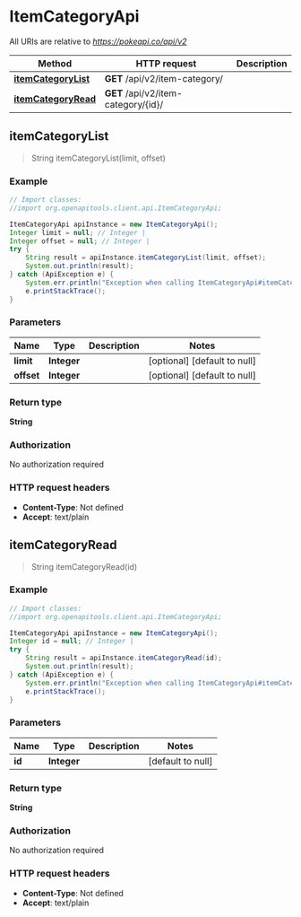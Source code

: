 # ItemCategoryApi

All URIs are relative to *https://pokeapi.co/api/v2*

Method | HTTP request | Description
------------- | ------------- | -------------
[**itemCategoryList**](ItemCategoryApi.md#itemCategoryList) | **GET** /api/v2/item-category/ | 
[**itemCategoryRead**](ItemCategoryApi.md#itemCategoryRead) | **GET** /api/v2/item-category/{id}/ | 



## itemCategoryList

> String itemCategoryList(limit, offset)



### Example

```java
// Import classes:
//import org.openapitools.client.api.ItemCategoryApi;

ItemCategoryApi apiInstance = new ItemCategoryApi();
Integer limit = null; // Integer | 
Integer offset = null; // Integer | 
try {
    String result = apiInstance.itemCategoryList(limit, offset);
    System.out.println(result);
} catch (ApiException e) {
    System.err.println("Exception when calling ItemCategoryApi#itemCategoryList");
    e.printStackTrace();
}
```

### Parameters


Name | Type | Description  | Notes
------------- | ------------- | ------------- | -------------
 **limit** | **Integer**|  | [optional] [default to null]
 **offset** | **Integer**|  | [optional] [default to null]

### Return type

**String**

### Authorization

No authorization required

### HTTP request headers

- **Content-Type**: Not defined
- **Accept**: text/plain


## itemCategoryRead

> String itemCategoryRead(id)



### Example

```java
// Import classes:
//import org.openapitools.client.api.ItemCategoryApi;

ItemCategoryApi apiInstance = new ItemCategoryApi();
Integer id = null; // Integer | 
try {
    String result = apiInstance.itemCategoryRead(id);
    System.out.println(result);
} catch (ApiException e) {
    System.err.println("Exception when calling ItemCategoryApi#itemCategoryRead");
    e.printStackTrace();
}
```

### Parameters


Name | Type | Description  | Notes
------------- | ------------- | ------------- | -------------
 **id** | **Integer**|  | [default to null]

### Return type

**String**

### Authorization

No authorization required

### HTTP request headers

- **Content-Type**: Not defined
- **Accept**: text/plain

